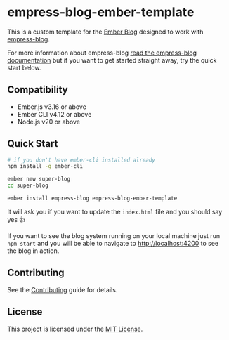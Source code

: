 # empress-blog-ember-template

This is a custom template for the [Ember Blog](https://blog.emberjs.com) designed to work with [empress-blog](https://github.com/empress/empress-blog).

For more information about empress-blog [read the empress-blog
documentation](https://github.com/empress/empress-blog/blob/master/README.md) but if you want to
get started straight away, try the quick start below.

## Compatibility

* Ember.js v3.16 or above
* Ember CLI v4.12 or above
* Node.js v20 or above


## Quick Start

```sh
# if you don't have ember-cli installed already
npm install -g ember-cli

ember new super-blog
cd super-blog

ember install empress-blog empress-blog-ember-template
```

It will ask you if you want to update the `index.html` file and you should say yes 👍

If you want to see the blog system running on your local machine just run `npm start` and you will
be able to navigate to  [http://localhost:4200](http://localhost:4200) to see the blog in action.

## Contributing

See the [Contributing](CONTRIBUTING.md) guide for details.

## License

This project is licensed under the [MIT License](LICENSE.md).
